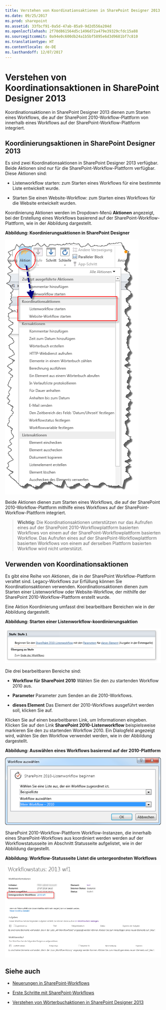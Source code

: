 ```yaml
---
title: Verstehen von Koordinationsaktionen in SharePoint Designer 2013
ms.date: 09/25/2017
ms.prod: sharepoint
ms.assetid: 33fbcf91-0a5d-47ab-85a9-9d2d556a204d
ms.openlocfilehash: 2f70d861564d5c1496d72a479e39329cfdc15a88
ms.sourcegitcommit: 0a94e0c600db24a1b5bf5895e6d3d9681bf7c810
ms.translationtype: HT
ms.contentlocale: de-DE
ms.lasthandoff: 12/07/2017
---
```

# <a name="understanding-coordination-actions-in-sharepoint-designer-2013"></a>Verstehen von Koordinationsaktionen in SharePoint Designer 2013
Koordinationsaktionen in SharePoint Designer 2013 dienen zum Starten eines Workflows, die auf der SharePoint 2010-Workflow-Plattform von innerhalb eines Workflows auf der SharePoint-Workflow-Plattform integriert.

   

## <a name="coordination-actions-in-sharepoint-designer-2013"></a>Koordinierungsaktionen in SharePoint Designer 2013
<a name="section1"> </a>

Es sind zwei Koordinationsaktionen in SharePoint Designer 2013 verfügbar. Beide Aktionen sind nur für die SharePoint-Workflow-Plattform verfügbar. Diese Aktionen sind:
  
    
    

- Listenworkflow starten: zum Starten eines Workflows für eine bestimmte Liste entwickelt wurde.
    
  
- Starten Sie einen Website-Workflow: zum Starten eines Workflows für die Website entwickelt wurden.
    
  
Koordinierung Aktionen werden im Dropdown-Menü **Aktionen** angezeigt, bei der Erstellung eines Workflows basierend auf der SharePoint-Workflow-Plattform, wie in der Abbildung dargestellt.
  
    
    

**Abbildung: Koordinierungsaktionen in SharePoint Designer**

  
    
    

  
    
    
![Koordinierungsaktionen in SharePoint Designer](../images/SPD15-CoordinationActions.png)
  
    
    
Beide Aktionen dienen zum Starten eines Workflows, die auf der SharePoint 2010-Workflow-Plattform mithilfe eines Workflows auf der SharePoint-Workflow-Plattform integriert.
  
    
    

    
> **Wichtig:** Die Koordinationsaktionen unterstützen nur das Aufrufen eines auf der SharePoint 2010-Workflowplattform basierten Workflows von einem auf der SharePoint-Workflowplattform basierten Workflow. Das Aufrufen eines auf der SharePoint-Workflowplattform basierten Workflows von einem auf derselben Plattform basierten Workflow wird nicht unterstützt. 
  
    
    


## <a name="using-coordination-actions"></a>Verwenden von Koordinationsaktionen
<a name="section2"> </a>

Es gibt eine Reihe von Aktionen, die in der SharePoint Workflow-Plattform veraltet sind. Legacy-Workflows zur Erfüllung können Sie Koordinationsaktionen verwenden. Koordinationsaktionen dienen zum Starten einer Listenworkflow oder Website-Workflow, der mithilfe der SharePoint 2010-Workflow-Plattform erstellt wurde.
  
    
    
Eine Aktion Koordinierung umfasst drei bearbeitbare Bereichen wie in der Abbildung dargestellt.
  
    
    

**Abbildung: Starten einer Listenworkflow-koordinierungsaktion**

  
    
    

  
    
    
![Starten einer Listenworkflow-Koordinierungsaktion](../images/SPD15-CoordinationActions2.png)
  
    
    
Die drei bearbeitbaren Bereiche sind: 
  
    
    

- **Workflow für SharePoint 2010** Wählen Sie den zu startenden Workflow 2010 aus.
    
  
- **Parameter** Parameter zum Senden an die 2010-Workflows.
    
  
- **dieses Element** Das Element der 2010-Workflows ausgeführt werden soll, klicken Sie auf.
    
  
Klicken Sie auf einen bearbeitbaren Link, um Informationen eingeben. Klicken Sie auf den Link **SharePoint 2010-Listenworkflow** beispielsweise markieren Sie den zu startenden Workflow 2010. Ein Dialogfeld angezeigt wird, wählen Sie den Workflow verwendet werden, wie in der Abbildung dargestellt.
  
    
    

**Abbildung: Auswählen eines Workflows basierend auf der 2010-Plattform**

  
    
    

  
    
    
![Auswählen eines Workflows basierend auf der 2010-Plattform](../images/SPD15-CoordinationActions3.png)
  
    
    

  
    
    

  
    
    

  
    
    
SharePoint 2010-Workflow-Plattform Workflow-Instanzen, die innerhalb eines SharePoint-Workflows aus koordiniert werden werden auf der Workflowstatusseite im Abschnitt Statusseite aufgelistet, wie in der Abbildung dargestellt.
  
    
    

**Abbildung: Workflow-Statusseite Listet die untergeordneten Workflows**

  
    
    

  
    
    
![Auf der Workflowstatusseite sind die Unterworkflows aufgeführt.](../images/SPD15-CorrelationActions4.png)
  
    
    

  
    
    

  
    
    

## <a name="see-also"></a>Siehe auch
<a name="bk_addresources"> </a>


-  [Neuerungen in SharePoint-Workflows](http://msdn.microsoft.com/library/6ab8a28b-fa2f-4530-8b55-a7f663bf15ea.aspx)
    
  
-  [Erste Schritte mit SharePoint-Workflows](http://msdn.microsoft.com/library/cc73be76-a329-449f-90ab-86822b1c2ee8.aspx)
    
  
-  [Verstehen von Wörterbuchaktionen in SharePoint Designer 2013](understanding-dictionary-actions-in-sharepoint-designer.md)
    
  

  
    
    

